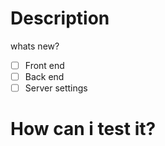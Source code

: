 # Description 
whats new?
- [ ] Front end
- [ ] Back end
- [ ] Server settings

# How can i test it?
